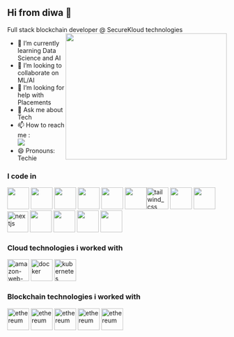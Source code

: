 ## Hi from diwa 👋

Full stack blockchain developer @ SecureKloud technologies
<img align="right" width="370" height="290" src="https://camo.githubusercontent.com/1bb4082ef0cdda23c13c5d38c4be0cf2f3d1b6d31c6474a38c193e148c3d1a86/68747470733a2f2f7777772e746563686e6f6c6f616465722e636f6d2f626c6f672f77702d636f6e74656e742f75706c6f6164732f323032302f30372f486972652d612d426c6f636b636861696e2d446576656c6f7065722e676966">                             
- 🌱 I’m currently learning Data Science and AI
- 👯 I’m looking to collaborate on ML/AI
- 🤔 I’m looking for help with Placements
- 💬 Ask me about Tech
- 📫 How to reach me :
<br />  [<img src="https://img.shields.io/badge/LinkedIn-0077B5?style=for-the-badge&logo=linkedin&logoColor=white" />](https://www.linkedin.com/in/diwakar-navabalan/)
- 😄 Pronouns: Techie

### I code in
<img height="50" width="50" src="https://img.icons8.com/color/48/000000/python.png" /> <img height="50" width="50" src="https://img.icons8.com/color/48/000000/c-programming.png" /> <img height="50" width="50" src="https://img.icons8.com/color/48/000000/c-plus-plus-logo.png" /> <img height="50" width="50" src="https://img.icons8.com/color/48/000000/html-5.png" /> <img height="50" width="50" src="https://img.icons8.com/color/48/000000/css3.png" /> <img height="50" width="50" src="https://img.icons8.com/color/48/000000/bootstrap.png" /><img width="50" height="50" src="https://img.icons8.com/color/48/tailwind_css.png" alt="tailwind_css"/>
<img height="50" width="50" src="https://img.icons8.com/color/48/000000/javascript.png"/> <img height="50" width="50" src="https://img.icons8.com/color/48/000000/react-native.png"/><img width="48" height="48" src="https://img.icons8.com/color/48/nextjs.png" alt="nextjs"/> <img height="50" width="50" src="https://img.icons8.com/color/48/000000/google-firebase-console.png"/> <img height="50" width="50" src="https://img.icons8.com/color/48/000000/mysql-logo.png"/> <img height="50" width="50" src="https://img.icons8.com/color/48/000000/mongodb.png"/> <img height="50" width="50" src="https://img.icons8.com/color/48/000000/nodejs.png"/> 

### Cloud technologies i worked with
<img width="50" height="50" src="https://img.icons8.com/color/48/amazon-web-services.png" alt="amazon-web-services"/> <img width="50" height="50" src="https://img.icons8.com/fluency/48/docker.png" alt="docker"/> <img width="50" height="50" src="https://img.icons8.com/color/48/kubernetes.png" alt="kubernetes"/>

### Blockchain technologies i worked with
<img width="50" height="50" src="https://img.icons8.com/color/48/ethereum.png" alt="ethereum"/> <img width="50" height="50" src="https://encrypted-tbn0.gstatic.com/images?q=tbn:ANd9GcSOuCLRU55P-obXZsnbW3_toaZhl_7d9-Ni9kzD-IpEiVtZTX0u88z1S_0gVFyFj_AhJkw&usqp=CAU" alt="ethereum"/> <img width="50" height="50" src="https://encrypted-tbn0.gstatic.com/images?q=tbn:ANd9GcQLtFp3tinIU7AAklqMTKDcU2rrFr0Hd62Rsw&s" alt="ethereum"/> <img width="50" height="50" src="https://encrypted-tbn0.gstatic.com/images?q=tbn:ANd9GcSDWaZmFNRNoaRtlqAHsfZFg7xNPqi9FboeDw&s" alt="ethereum"/> <img width="50" height="50" src="https://encrypted-tbn0.gstatic.com/images?q=tbn:ANd9GcSR22xwKfybck65c8yeZMcVOOrW6Km5kkz4jY0J-q2fmEZTlox2kKCGJJ0QhK_Lwgw_Epg&usqp=CAU" alt="ethereum"/>






